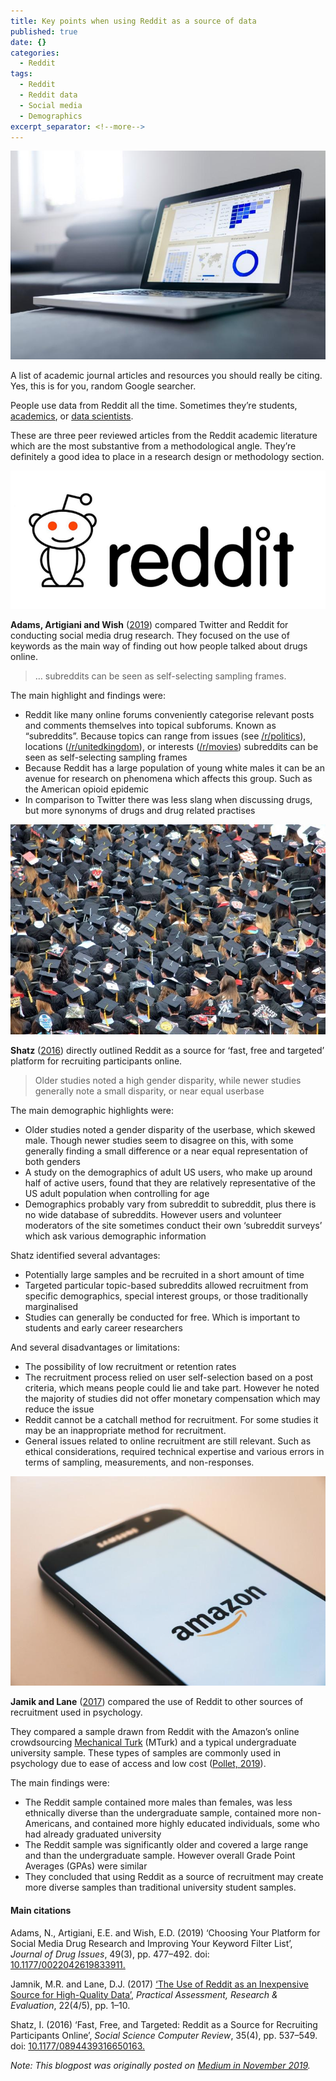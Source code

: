 ```yaml
---
title: Key points when using Reddit as a source of data
published: true
date: {}
categories:
  - Reddit
tags:
  - Reddit
  - Reddit data
  - Social media
  - Demographics
excerpt_separator: <!--more-->
---
```

![](/assets/images/0__1IGIh__ieTi9jOZYa.jpg)

A list of academic journal articles and resources you should really be citing.
Yes, this is for you, random Google searcher.

People use data from Reddit all the time. Sometimes they’re students, [academics](https://medium.com/@naiyanjones/reddit-and-academic-research-aa03f247e310), or [data scientists](https://towardsdatascience.com/a-systematized-literature-review-of-reddit-dd2acbe6ebc4).

These are three peer reviewed articles from the Reddit academic literature which are the most substantive from a methodological angle. They’re definitely a good idea to place in a research design or methodology section.

![](/assets/images/1__6dAXo18vmZ3KiR75TE2XwQ.png)

**Adams, Artigiani and Wish** ([2019](https://journals.sagepub.com/doi/abs/10.1177/0022042619833911)) compared Twitter and Reddit for conducting social media drug research. They focused on the use of keywords as the main way of finding out how people talked about drugs online.

> … subreddits can be seen as self-selecting sampling frames.

The main highlight and findings were:

*   Reddit like many online forums conveniently categorise relevant posts and comments themselves into topical subforums. Known as “subreddits”. Because topics can range from issues (see [/r/politics](https://www.reddit.com/r/politics/)), locations ([/r/unitedkingdom](https://www.reddit.com/r/unitedkingdom/)), or interests ([/r/movies](https://www.reddit.com/r/movies/)) subreddits can be seen as self-selecting sampling frames
*   Because Reddit has a large population of young white males it can be an avenue for research on phenomena which affects this group. Such as the American opioid epidemic
*   In comparison to Twitter there was less slang when discussing drugs, but more synonyms of drugs and drug related practises

![](/assets/images/0__Exgp6zZBuE3mW1vc.jpg)

**Shatz** ([2016](https://journals.sagepub.com/doi/abs/10.1177/0894439316650163?journalCode=ssce)) directly outlined Reddit as a source for ‘fast, free and targeted’ platform for recruiting participants online.

> Older studies noted a high gender disparity, while newer studies generally note a small disparity, or near equal userbase

The main demographic highlights were:

*   Older studies noted a gender disparity of the userbase, which skewed male. Though newer studies seem to disagree on this, with some generally finding a small difference or a near equal representation of both genders
*   A study on the demographics of adult US users, who make up around half of active users, found that they are relatively representative of the US adult population when controlling for age
*   Demographics probably vary from subreddit to subreddit, plus there is no wide database of subreddits. However users and volunteer moderators of the site sometimes conduct their own ‘subreddit surveys’ which ask various demographic information

Shatz identified several advantages:

*   Potentially large samples and be recruited in a short amount of time
*   Targeted particular topic-based subreddits allowed recruitment from specific demographics, special interest groups, or those traditionally marginalised
*   Studies can generally be conducted for free. Which is important to students and early career researchers

And several disadvantages or limitations:

*   The possibility of low recruitment or retention rates
*   The recruitment process relied on user self-selection based on a post criteria, which means people could lie and take part. However he noted the majority of studies did not offer monetary compensation which may reduce the issue
*   Reddit cannot be a catchall method for recruitment. For some studies it may be an inappropriate method for recruitment.
*   General issues related to online recruitment are still relevant. Such as ethical considerations, required technical expertise and various errors in terms of sampling, measurements, and non-responses.

![](/assets/images/0__cf__s0O2Jn8tav3TM.jpg)

**Jamik and Lane** ([2017](https://pareonline.net/getvn.asp?v=22&n=5)) compared the use of Reddit to other sources of recruitment used in psychology.

They compared a sample drawn from Reddit with the Amazon’s online crowdsourcing [Mechanical Turk](https://www.mturk.com/) (MTurk) and a typical undergraduate university sample. These types of samples are commonly used in psychology due to ease of access and low cost ([Pollet, 2019](https://link.springer.com/article/10.1007/s40806-019-00192-2)).

The main findings were:

*   The Reddit sample contained more males than females, was less ethnically diverse than the undergraduate sample, contained more non-Americans, and contained more highly educated individuals, some who had already graduated university
*   The Reddit sample was significantly older and covered a large range and than the undergraduate sample. However overall Grade Point Averages (GPAs) were similar
*   They concluded that using Reddit as a source of recruitment may create more diverse samples than traditional university student samples.

#### Main citations

Adams, N., Artigiani, E.E. and Wish, E.D. (2019) ‘Choosing Your Platform for Social Media Drug Research and Improving Your Keyword Filter List’, _Journal of Drug Issues_, 49(3), pp. 477–492. doi: [10.1177/0022042619833911.](https://journals.sagepub.com/doi/abs/10.1177/0022042619833911)

Jamnik, M.R. and Lane, D.J. (2017) [‘The Use of Reddit as an Inexpensive Source for High-Quality Data’](https://pareonline.net/getvn.asp?v=22&n=5), _Practical Assessment, Research & Evaluation_, 22(4/5), pp. 1–10.

Shatz, I. (2016) ‘Fast, Free, and Targeted: Reddit as a Source for Recruiting Participants Online’, _Social Science Computer Review_, 35(4), pp. 537–549. doi: [10.1177/0894439316650163.](https://journals.sagepub.com/doi/10.1177/0894439316650163)

*Note: This blogpost was originally posted on [Medium in November 2019](www.mediun.com/@naiyanjones/key-points-when-using-reddit-as-a-source-of-data-4f943918913f).*